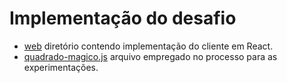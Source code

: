 # Implementação do desafio

- [web](web) diretório contendo implementação do cliente em React.
- [quadrado-magico.js](quadrado-magico.js) arquivo empregado no processo para as experimentações.
